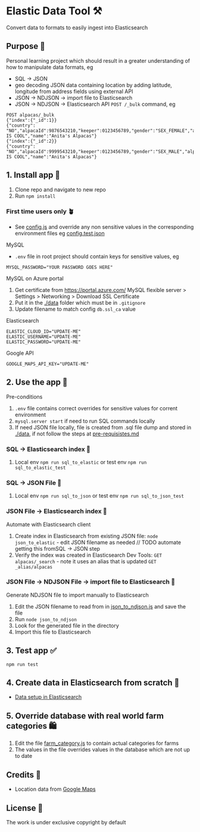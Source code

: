 # Elastic Data Tool ⚒️

Convert data to formats to easily ingest into Elasticsearch

## Purpose 💖

Personal learning project which should result in a greater understanding of how to manipulate data formats, eg

- SQL -> JSON
- geo decoding JSON data containing location by adding latitude, longitude from address fields using external API
- JSON -> NDJSON -> import file to Elasticsearch
- JSON -> NDJSON -> Elasticsearch API `POST /_bulk` command, eg

```
POST alpacas/_bulk
{"index":{"_id":1}}
{"country": "NO","alpacaId":9876543210,"keeper":0123456789,"gender":"SEX_FEMALE","alpacaShortName":"ANITA IS COOL","name":"Anita's Alpacas"}
{"index":{"_id":2}}
{"country": "NO","alpacaId":9999543210,"keeper":0123456789,"gender":"SEX_MALE","alpacaShortName":"THOR IS COOL","name":"Anita's Alpacas"}
```

## 1. Install app 🐣

1. Clone repo and navigate to new repo
2. Run `npm install`

### First time users only 🪴

- See [config.js](config/config.js) and override any non sensitive values in the corresponding environment files eg [config.test.json](config/config.test.json)

MySQL

- `.env` file in root project should contain keys for sensitive values, eg

```
MYSQL_PASSWORD="YOUR PASSWORD GOES HERE"
```

MySQL on Azure portal

1. Get certificate from https://portal.azure.com/ MySQL flexible server > Settings > Networking > Download SSL Certificate
2. Put it in the [./data](./data) folder which must be in `.gitignore`
3. Update filename to match config `db.ssl_ca` value

Elasticsearch

```
ELASTIC_CLOUD_ID="UPDATE-ME"
ELASTIC_USERNAME="UPDATE-ME"
ELASTIC_PASSWORD="UPDATE-ME"
```

Google API

```
GOOGLE_MAPS_API_KEY="UPDATE-ME"
```

## 2. Use the app 🎷

Pre-conditions

1. `.env` file contains correct overrides for sensitive values for corrent environment
2. `mysql.server start` if need to run SQL commands locally
3. If need JSON file locally, file is created from .sql file dump and stored in [./data](./data), if not follow the steps at [pre-requisistes.md](pre-requisistes.md)

### SQL -> Elasticsearch index 🤖

1. Local env `npm run sql_to_elastic` or test env `npm run sql_to_elastic_test`

### SQL -> JSON File 👾

1. Local env `npm run sql_to_json` or test env `npm run sql_to_json_test`

### JSON File -> Elasticsearch index 🤖

Automate with Elasticsearch client

1. Create index in Elasticsearch from existing JSON file: `node json_to_elastic` - edit JSON filename as needed // TODO automate getting this fromSQL -> JSON step
2. Verify the index was created in Elasticsearch Dev Tools: `GET alpacas/_search` - note it uses an alias that is updated `GET _alias/alpacas`

### JSON File -> NDJSON File -> import file to Elasticsearch 💾

Generate NDJSON file to import manually to Elasticsearch

1. Edit the JSON filename to read from in [json_to_ndjson.js](./json_to_ndjson.js) and save the file
2. Run `node json_to_ndjson`
3. Look for the generated file in the directory
4. Import this file to Elasticsearch

## 3. Test app ✅

`npm run test`

## 4. Create data in Elasticsearch from scratch 🎸

- [Data setup in Elasticsearch](elasticsearch_data_setup.md)

## 5. Override database with real world farm categories 🛍️

1. Edit the file [farm_category.js](functions/sql_queries/farm_category.js) to contain actual categories for farms
2. The values in the file overrides values in the database which are not up to date

## Credits 👏

- Location data from [Google Maps](https://developers.google.com/maps/documentation/geocoding/)

## License 📝

The work is under exclusive copyright by default

